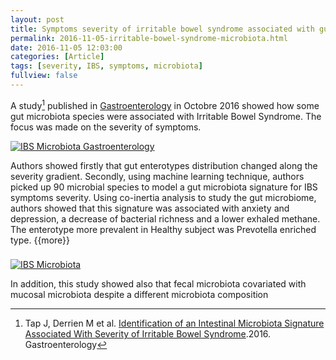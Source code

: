 ```yaml
---
layout: post
title: Symptoms severity of irritable bowel syndrome associated with gut microbiota
permalink: 2016-11-05-irritable-bowel-syndrome-microbiota.html
date: 2016-11-05 12:03:00
categories: [Article]
tags: [severity, IBS, symptoms, microbiota]
fullview: false
---
```


A study[^1] published in [Gastroenterology](http://bit.ly/IBSMicrobiota) in Octobre 2016 
showed how some gut microbiota species were associated with Irritable Bowel Syndrome. The focus was made on the severity of symptoms.



<a href="http://bit.ly/IBSMicrobiota"><img itemprop="image" src="http://www.gastrojournal.org/pb/assets/raw/Health%20Advance/journals/ygast/logo2014.jpg" alt="IBS Microbiota Gastroenterology"/></a>


Authors showed firstly that gut enterotypes distribution changed along the severity gradient. 
Secondly, using machine learning technique, authors picked up 90 microbial species to model a gut microbiota signature for IBS symptoms severity.
Using co-inertia analysis to study the gut microbiome, authors showed that this signature was associated with anxiety and depression, a decrease of bacterial richness and a lower exhaled methane. 
The enterotype more prevalent in Healthy subject was Prevotella enriched type. {{more}} <!--more-->

###

<a href="http://bit.ly/IBSMicrobiota"><img itemprop="image" src="http://pbs.twimg.com/media/CuZYI7-XgAE9nnp.jpg" alt="IBS Microbiota"/></a>

In addition, this study showed also that fecal microbiota covariated with mucosal microbiota
despite a different microbiota composition

[^1]: Tap J, Derrien M et al. [Identification of an Intestinal Microbiota Signature Associated With Severity of Irritable Bowel Syndrome](http://bit.ly/IBSMicrobiota).2016. Gastroenterology



